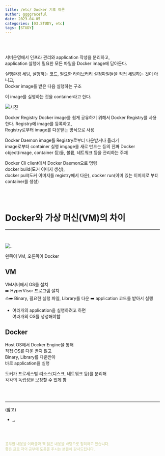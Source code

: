 ```yaml
---
title: /etc/ Docker 기초 이론
author: ggggraceful
date: 2023-04-05
categories: [03.STUDY, etc]
tags: [STUDY]
---
```


<br/>
<br/>

서버운영에서 인프라 관리와 application 작성을 분리하고,  
application 실행에 필요한 모든 파일을 Docker image에 담아둔다.

실행환경 세팅, 실행하는 코드, 필요한 라이브러리 설정파일들을 직접 세팅하는 것이 아니고,  
Docker image를 받은 다음 실행하는 구조

이 image를 실행하는 것을 container라고 한다.

![사진](https://user-images.githubusercontent.com/109974940/230051716-c8f95cc3-edfc-4248-ac3b-775c20c87457.png)

Docker Registry
Docker image를 쉽게 공유하기 위해서 Docker Registry를 사용한다.
Registry에 image를 등록하고,  
Registry로부터 image를 다운받는 방식으로 사용  

Docker Daemon
image를 Registry로부터 다운받거나 올리기  
image로부터 container 실행
imgage를 새로 만드는 등의
진짜 Docker object(image, container 등)들, 볼륨, 네트워크 등을 관리하는 주체

Docker Cli 
client에서 Docker Daemon으로 명령  
docker build(도커 이미지 생성),  
docker pull(도커 이미지를 registry에서 다운), 
docker run(이미 있는 이미지로 부터 container를 생성)

<br/>
<br/>

# Docker와 가상 머신(VM)의 차이

---

<br/>

![..](https://user-images.githubusercontent.com/109974940/230052156-e94d5946-bb1f-4022-a407-5f5acb9d2624.png)

왼쪽이 VM, 오른쪽이 Docker

## VM

VM서버에서 OS를 설치  
➡️ HyperVisor 프로그램 설치  
스➡️ Binary, 필요한 실행 파일, Library를 다운
➡️ application 코드를 받아서 실행

- 여러개의 application을 실행하려고 하면  
  여러개의 OS를 생성해야함

## Docker

Host OS에서 Docker Engine을 통해  
직접 OS를 다운 받지 않고  
Binary, Library를 다운받아  
바로 application을 실행

도커가 프로세스별 리소스(디스크, 네트워크 등)를 분리해  
각각의 독립성을 보장할 수 있게 함


<br/>
<br/>

---

(참고)

- [..](..)

<br/>
<br/>

<span style="font-size: 12px; color:  #cbce91"> 공부한 내용을 여러글과 책 읽은 내용을 바탕으로 정리하고 있습니다.</span>  
<span style="font-size: 12px; color:  #cbce91"> 좋은 글로 저의 공부에 도움을 주시는 분들께 감사드립니다. </span>

<!--

❤️면접예상질문 ❤️

-->
